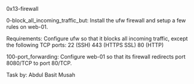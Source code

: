 0x13-firewall

0-block_all_incoming_traffic_but:
Install the ufw firewall and setup a few rules on web-01.

Requirements:
Configure ufw so that it blocks all incoming traffic, except the following TCP ports:
22 (SSH)
443 (HTTPS SSL)
80 (HTTP)


100-port_forwarding:
Configure web-01 so that its firewall redirects port 8080/TCP to port 80/TCP.

Task by:
Abdul Basit Musah
